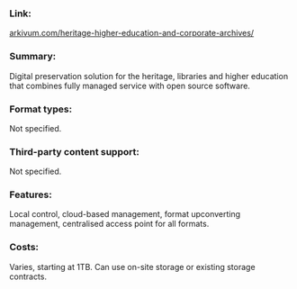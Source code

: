 ### Link:
[arkivum.com/heritage-higher-education-and-corporate-archives/](https://arkivum.com/heritage-higher-education-and-corporate-archives/)
 
### Summary:
Digital preservation solution for the heritage, libraries and higher education that combines fully managed service with open source software.

### Format types:
Not specified.

### Third-party content support:
Not specified.

### Features:
Local control, cloud-based management, format upconverting management, centralised access point for all formats.

### Costs:
Varies, starting at 1TB. Can use on-site storage or existing storage contracts.
